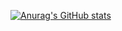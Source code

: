 [![Anurag's GitHub stats](https://github-readme-stats.vercel.app/api?username=AdrienCN&show_icons=true&theme=radical)](https://github.com/anuraghazra/github-readme-stats)
